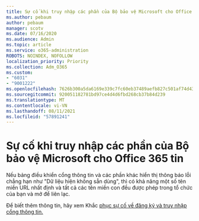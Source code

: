 ```yaml
---
title: Sự cố khi truy nhập các phần của Bộ bảo vệ Microsoft cho Office 365 tin
ms.author: pebaum
author: pebaum
manager: scotv
ms.date: 07/16/2020
ms.audience: Admin
ms.topic: article
ms.service: o365-administration
ROBOTS: NOINDEX, NOFOLLOW
localization_priority: Priority
ms.collection: Adm_O365
ms.custom:
- "6031"
- "9001222"
ms.openlocfilehash: 7626b300a5da6169e339c7fc60eb37489aefb827c501af74d4366bcaab6a38d2
ms.sourcegitcommit: 920051182781bd97ce4d4d6fbd268cb37b84d239
ms.translationtype: MT
ms.contentlocale: vi-VN
ms.lasthandoff: 08/11/2021
ms.locfileid: "57891241"
---
```

# <a name="issues-accessing-sections-of-microsoft-defender-for-office-365-portal"></a>Sự cố khi truy nhập các phần của Bộ bảo vệ Microsoft cho Office 365 tin

Nếu bảng điều khiển cổng thông tin và các phần khác hiển thị thông báo lỗi chẳng hạn như "Dữ liệu hiện không sẵn dùng", thì có khả năng một số tên miền URL nhất định và tất cả các tên miền con đều được phép trong tổ chức của bạn và mở để liên lạc. 

Để biết thêm thông tin, hãy xem Khắc [phục sự cố về đăng ký và truy nhập cổng thông tin.](https://docs.microsoft.com/windows/security/threat-protection/microsoft-defender-atp/troubleshoot-onboarding-error-messages#data-currently-isnt-available-on-some-sections-of-the-portal)